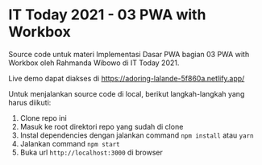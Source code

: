 # IT Today 2021 - 03 PWA with Workbox

Source code untuk materi Implementasi Dasar PWA bagian 03 PWA with Workbox oleh Rahmanda Wibowo di IT Today 2021.

Live demo dapat diakses di https://adoring-lalande-5f860a.netlify.app/

Untuk menjalankan source code di local, berikut langkah-langkah yang harus diikuti:

1. Clone repo ini
2. Masuk ke root direktori repo yang sudah di clone
3. Instal dependencies dengan jalankan command `npm install` atau `yarn`
4. Jalankan command `npm start`
4. Buka url `http://localhost:3000` di browser